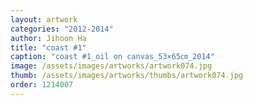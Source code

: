 ```yaml
---
layout: artwork
categories: "2012-2014"
author: Jihoon Ha
title: "coast #1"
caption: "coast #1_oil on canvas_53×65㎝_2014"
image: /assets/images/artworks/artwork074.jpg
thumb: /assets/images/artworks/thumbs/artwork074.jpg
order: 1214007
---
```


